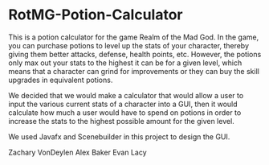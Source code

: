 # RotMG-Potion-Calculator
This is a potion calculator for the game Realm of the Mad God. In the game, you can purchase potions to level up the stats of your character,
thereby giving them better attacks, defense, health points, etc. However, the potions only max out your stats to the highest it can be for a given level,
which means that a character can grind for improvements or they can buy the skill upgrades in equivalent potions.

We decided that we would make a calculator that would allow a user to input the various current stats of a character into a GUI,
then it would calculate how much a user would have to spend on potions in order to increase the stats to the highest possible 
amount for the given level.

We used Javafx and Scenebuilder in this project to design the GUI.


Zachary VonDeylen
Alex Baker
Evan Lacy